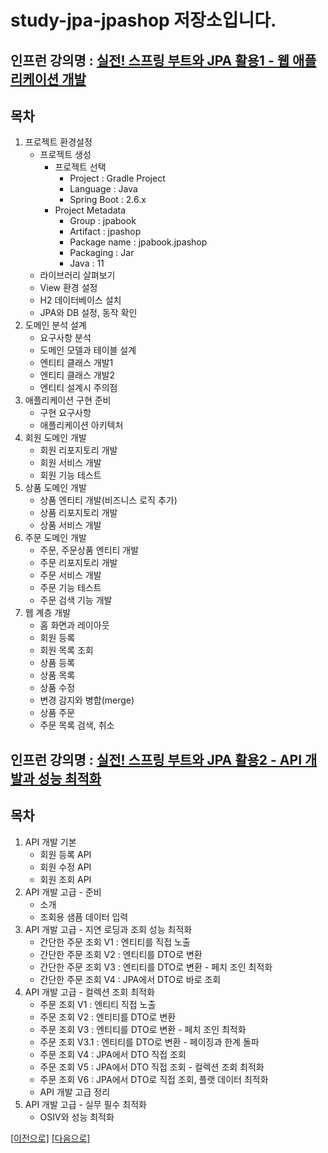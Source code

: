 # study-jpa-jpashop 저장소입니다.

## 인프런 강의명 : [실전! 스프링 부트와 JPA 활용1 - 웹 애플리케이션 개발](https://www.inflearn.com/course/%EC%8A%A4%ED%94%84%EB%A7%81%EB%B6%80%ED%8A%B8-JPA-%ED%99%9C%EC%9A%A9-1)

## 목차
1. 프로젝트 환경설정
    - 프로젝트 생성
        - 프로젝트 선택
           - Project : Gradle Project
           - Language : Java
           - Spring Boot : 2.6.x
        - Project Metadata
           - Group : jpabook
           - Artifact : jpashop
           - Package name : jpabook.jpashop
           - Packaging : Jar
           - Java : 11
     - 라이브러리 살펴보기
    - View 환경 설정
    - H2 데이터베이스 설치
    - JPA와 DB 설정, 동작 확인
2. 도메인 분석 설계
    - 요구사항 분석
    - 도메인 모델과 테이블 설계
    - 엔티티 클래스 개발1
    - 엔티티 클래스 개발2
    - 엔티티 설계시 주의점
3. 애플리케이션 구현 준비
    - 구현 요구사항
    - 애플리케이션 아키텍처
4. 회원 도메인 개발
    - 회원 리포지토리 개발
    - 회원 서비스 개발
    - 회원 기능 테스트
5. 상품 도메인 개발
    - 상품 엔티티 개발(비즈니스 로직 추가)
    - 상품 리포지토리 개발
    - 상품 서비스 개발
6. 주문 도메인 개발
    - 주문, 주문상품 엔티티 개발
    - 주문 리포지토리 개발
    - 주문 서비스 개발
    - 주문 기능 테스트
    - 주문 검색 기능 개발
7. 웹 계층 개발
    - 홈 화면과 레이아웃
    - 회원 등록
    - 회원 목록 조회
    - 상품 등록
    - 상품 목록
    - 상품 수정
    - 변경 감지와 병합(merge)
    - 상품 주문
    - 주문 목록 검색, 취소

## 인프런 강의명 : [실전! 스프링 부트와 JPA 활용2 - API 개발과 성능 최적화](https://www.inflearn.com/course/%EC%8A%A4%ED%94%84%EB%A7%81%EB%B6%80%ED%8A%B8-JPA-API%EA%B0%9C%EB%B0%9C-%EC%84%B1%EB%8A%A5%EC%B5%9C%EC%A0%81%ED%99%94)

## 목차
1. API 개발 기본
    - 회원 등록 API
    - 회원 수정 API
    - 회원 조회 API
2. API 개발 고급 - 준비
    - 소개
    - 조회용 샘픔 데이터 입력
3. API 개발 고급 - 지연 로딩과 조회 성능 최적화
    - 간단한 주문 조회 V1 : 엔티티를 직접 노출
    - 간단한 주문 조회 V2 : 엔티티를 DTO로 변환
    - 간단한 주문 조회 V3 : 엔티티를 DTO로 변환 - 페치 조인 최적화
    - 간단한 주문 조회 V4 : JPA에서 DTO로 바로 조회
4. API 개발 고급 - 컬렉션 조회 최적화
    - 주문 조회 V1 : 엔티티 직접 노출
    - 주문 조회 V2 : 엔티티를 DTO로 변환
    - 주문 조회 V3 : 엔티티를 DTO로 변환 - 페치 조인 최적화
    - 주문 조회 V3.1 : 엔티티를 DTO로 변환 - 페이징과 한계 돌파
    - 주문 조회 V4 : JPA에서 DTO 직접 조회
    - 주문 조회 V5 : JPA에서 DTO 직접 조회 - 컬렉션 조회 최적화
    - 주문 조회 V6 : JPA에서 DTO로 직접 조회, 플랫 데이터 최적화
    - API 개발 고급 정리
5. API 개발 고급 - 실무 필수 최적화
    - OSIV와 성능 최적화
   
[[이전으로]](https://github.com/heechul90/study-jpa-jpql) [[다음으로]](https://github.com/heechul90/study-jpa-springdata-jpa.git)
